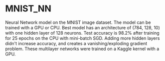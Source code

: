 # MNIST_NN
Neural Network model on the MNIST image dataset. The model can be trained with a GPU or CPU.
Best model has an architecture of (784, 128, 10) with one hidden layer of 128 neurons. Test accuracy is 98.2% after training for 25 epochs on the CPU with mini-batch SGD. Adding more hidden layers didn't increase accuracy, and creates a vanishing/exploding gradient problem. These multilayer networks were trained on a Kaggle kernel with a GPU.

